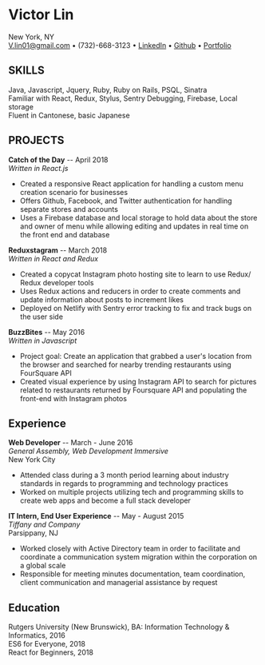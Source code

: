 # Victor Lin

New York, NY  
V.lin01@gmail.com • (732)-668-3123 • [LinkedIn](https://www.linkedin.com/in/heyitsvic) • [Github](https://github.com/koipondkeepers) • [Portfolio](https://linvic.me/)

## SKILLS  
Java, Javascript, Jquery, Ruby, Ruby on Rails, PSQL, Sinatra  
Familiar with React, Redux, Stylus, Sentry Debugging, Firebase, Local storage  
Fluent in Cantonese, basic Japanese  

## PROJECTS  
**Catch of the Day**                                                                                          -- April 2018  
_Written in React.js_

-  Created a responsive React application for handling a custom menu creation scenario for businesses
-  Offers Github, Facebook, and Twitter authentication for handling separate stores and accounts
-  Uses a Firebase database and local storage to hold data about the store and owner of menu while allowing editing and updates in real time on the front end and database

**Reduxstagram**                                                                     -- March 2018  
_Written in React and Redux_

-  Created a copycat Instagram photo hosting site to learn to use Redux/ Redux developer tools
-  Uses Redux actions and reducers in order to create comments and update information about posts to increment likes
-  Deployed on Netlify with Sentry error tracking to fix and track bugs on the user side

**BuzzBites**                                                              -- May 2016  
_Written in Javascript_

-  Project goal: Create an application that grabbed a user&#39;s location from the browser and searched for nearby trending restaurants using FourSquare API
-  Created visual experience by using Instagram API to search for pictures related to restaurants returned by Foursquare API and populating the front-end with Instagram photos

## Experience 

**Web Developer**                              --  March - June 2016  
_General Assembly, Web Development Immersive_                       
New York City

- Attended class during a 3 month period learning about industry standards in regards to programming and technology practices
- Worked on multiple projects utilizing tech and programming skills to create web apps and become a full stack developer

**IT Intern, End User Experience**                                                                     -- May - August 2015  
_Tiffany and Company_                                                                          
Parsippany, NJ

- Worked closely with Active Directory team in order to facilitate and coordinate a communication system migration within the corporation on a global scale
- Responsible for meeting minutes documentation, team coordination, client communication and managerial assistance by request

## Education
Rutgers University (New Brunswick), BA: Information Technology & Informatics, 2016  
ES6 for Everyone, 2018  
React for Beginners, 2018
